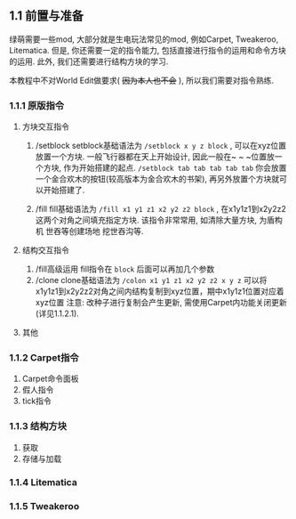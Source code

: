 ## 1.1 前置与准备

绿萌需要一些mod, 大部分就是生电玩法常见的mod, 例如Carpet, Tweakeroo, Litematica. 但是, 你还需要一定的指令能力, 包括直接进行指令的运用和命令方块的运用. 此外, 我们还需要进行结构方块的学习. 

本教程中不对World Edit做要求( ~~因为本人也不会~~ ), 所以我们需要对指令熟练.

### 1.1.1 原版指令

1. 方块交互指令
	1. /setblock
			setblock基础语法为 `/setblock x y z block` , 可以在xyz位置放置一个方块.
			一般飞行器都在天上开始设计, 因此一般在~ ~ ~位置放一个方块, 作为开始搭建的起点.
			`/setblock tab tab tab tab tab`
			你会放置一个金合欢木的按钮(较高版本为金合欢木的书架), 再另外放置个方块就可以开始搭建了.

	2. /fill
			fill基础语法为 `/fill x1 y1 z1 x2 y2 z2 block` , 在x1y1z1到x2y2z2这两个对角之间填充指定方块.
			该指令非常常用, 如清除大量方块, 为盾构机 世吞等创建场地 挖世吞沟等.
2. 结构交互指令
	1. /fill高级运用
			fill指令在 `block` 后面可以再加几个参数
	2. /clone
			clone基础语法为 `/colon x1 y1 z1 x2 y2 z2 x y z` 可以将x1y1z1到x2y2z2对角之间内结构复制到xyz位置，期中x1y1z1位置对应着xyz位置
			注意: 改种子进行复制会产生更新, 需使用Carpet内功能关闭更新(详见1.1.2.1). 

3. 其他
### 1.1.2 Carpet指令

1. Carpet命令面板
2. 假人指令
3. tick指令

### 1.1.3 结构方块

1. 获取
2. 存储与加载

### 1.1.4 Litematica

### 1.1.5 Tweakeroo



